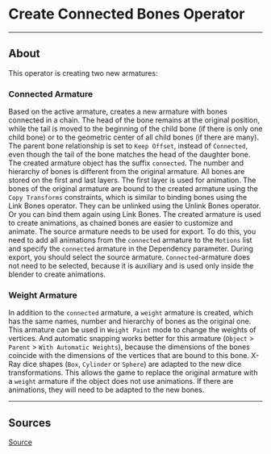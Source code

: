 # Create Connected Bones Operator

___

## About

This operator is creating two new armatures:

### Connected Armature

Based on the active armature, creates a new armature with bones connected in a chain. The head of the bone remains at the original position, while the tail is moved to the beginning of the child bone (if there is only one child bone) or to the geometric center of all child bones (if there are many). The parent bone relationship is set to `Keep Offset`, instead of `Connected`, even though the tail of the bone matches the head of the daughter bone. The created armature object has the suffix `connected`. The number and hierarchy of bones is different from the original armature. All bones are stored on the first and last layers. The first layer is used for animation. The bones of the original armature are bound to the created armature using the `Copy Transforms` constraints, which is similar to binding bones using the Link Bones operator. They can be unlinked using the Unlink Bones operator. Or you can bind them again using Link Bones. The created armature is used to create animations, as chained bones are easier to customize and animate. The source armature needs to be used for export. To do this, you need to add all animations from the `connected` armature to the `Motions` list and specify the `connected` armature in the Dependency parameter. During export, you should select the source armature. `Connected`-armature does not need to be selected, because it is auxiliary and is used only inside the blender to create animations.

### Weight Armature

In addition to the `connected` armature, a `weight` armature is created, which has the same names, number and hierarchy of bones as the original one. This armature can be used in `Weight Paint` mode to change the weights of vertices. And automatic snapping works better for this armature (`Object` > `Parent` > `With Automatic Weights`), because the dimensions of the bones coincide with the dimensions of the vertices that are bound to this bone. X-Ray dice shapes (`Box`, `Cylinder` or `Sphere`) are adapted to the new dice transformations. This allows the game to replace the original armature with a `weight` armature if the object does not use animations. If there are animations, they will need to be adapted to the new bones.

___

## Sources

[Source](https://github.com/PavelBlend/blender-xray/wiki/Operator-Create-Connected-Bones)
